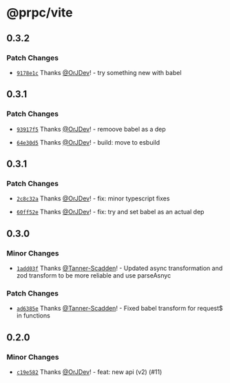 # @prpc/vite

## 0.3.2

### Patch Changes

- [`9178e1c`](https://github.com/OrJDev/prpc/commit/9178e1c38c5ca1240e8c93005c4c6725d95037ab) Thanks [@OrJDev](https://github.com/OrJDev)! - try something new with babel

## 0.3.1

### Patch Changes

- [`93917f5`](https://github.com/OrJDev/prpc/commit/93917f56d097a99f9bdeac4a0618288ad0fbacda) Thanks [@OrJDev](https://github.com/OrJDev)! - remoove babel as a dep

- [`64e30d5`](https://github.com/OrJDev/prpc/commit/64e30d5d5109ae5d965d54e5819eef0428df9749) Thanks [@OrJDev](https://github.com/OrJDev)! - build: move to esbuild

## 0.3.1

### Patch Changes

- [`2c8c32a`](https://github.com/OrJDev/prpc/commit/2c8c32a57fd7eb70b4ed3f37cbc743ec6cbab3e3) Thanks [@OrJDev](https://github.com/OrJDev)! - fix: minor typescript fixes

- [`60ff52e`](https://github.com/OrJDev/prpc/commit/60ff52e6ca1cb4e75bdc669384c1a57f7ed557d3) Thanks [@OrJDev](https://github.com/OrJDev)! - fix: try and set babel as an actual dep

## 0.3.0

### Minor Changes

- [`1add03f`](https://github.com/OrJDev/prpc/commit/1add03f50e74f2490feb2c0170413573eefe40a6) Thanks [@Tanner-Scadden](https://github.com/Tanner-Scadden)! - Updated async transformation and zod transform to be more reliable and use parseAsnyc

### Patch Changes

- [`ad6385e`](https://github.com/OrJDev/prpc/commit/ad6385ee9cfeb487dcf6bc34d471d08db701cf80) Thanks [@Tanner-Scadden](https://github.com/Tanner-Scadden)! - Fixed babel transform for request$ in functions

## 0.2.0

### Minor Changes

- [`c19e582`](https://github.com/OrJDev/prpc/commit/c19e582d304a50dd69a5c5c08bf590a5a9034218) Thanks [@OrJDev](https://github.com/OrJDev)! - feat: new api (v2) (#11)

